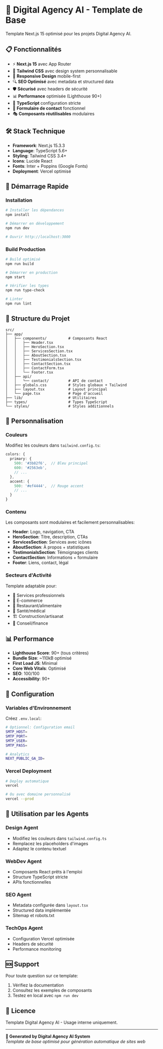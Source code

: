 # 🚀 Digital Agency AI - Template de Base

Template Next.js 15 optimisé pour les projets Digital Agency AI.

## 📋 Fonctionnalités

- ⚡ **Next.js 15** avec App Router
- 🎨 **Tailwind CSS** avec design system personnalisable
- 📱 **Responsive Design** mobile-first
- 🔍 **SEO Optimisé** avec metadata et structured data
- 🛡️ **Sécurisé** avec headers de sécurité
- 📊 **Performance** optimisée (Lighthouse 90+)
- 🎯 **TypeScript** configuration stricte
- 📝 **Formulaire de contact** fonctionnel
- 🎭 **Composants réutilisables** modulaires

## 🛠 Stack Technique

- **Framework**: Next.js 15.3.3
- **Language**: TypeScript 5.6+
- **Styling**: Tailwind CSS 3.4+
- **Icons**: Lucide React
- **Fonts**: Inter + Poppins (Google Fonts)
- **Deployment**: Vercel optimisé

## 🚀 Démarrage Rapide

### Installation

```bash
# Installer les dépendances
npm install

# Démarrer en développement
npm run dev

# Ouvrir http://localhost:3000
```

### Build Production

```bash
# Build optimisé
npm run build

# Démarrer en production
npm start

# Vérifier les types
npm run type-check

# Linter
npm run lint
```

## 📁 Structure du Projet

```
src/
├── app/
│   ├── components/          # Composants React
│   │   ├── Header.tsx
│   │   ├── HeroSection.tsx
│   │   ├── ServicesSection.tsx
│   │   ├── AboutSection.tsx
│   │   ├── TestimonialsSection.tsx
│   │   ├── ContactSection.tsx
│   │   ├── ContactForm.tsx
│   │   └── Footer.tsx
│   ├── api/
│   │   └── contact/         # API de contact
│   ├── globals.css          # Styles globaux + Tailwind
│   ├── layout.tsx           # Layout principal
│   └── page.tsx             # Page d'accueil
├── lib/                     # Utilitaires
├── types/                   # Types TypeScript
└── styles/                  # Styles additionnels
```

## 🎨 Personnalisation

### Couleurs

Modifiez les couleurs dans `tailwind.config.ts`:

```typescript
colors: {
  primary: {
    500: '#3b82f6',  // Bleu principal
    600: '#2563eb',
    // ...
  },
  accent: {
    500: '#ef4444',  // Rouge accent
    // ...
  }
}
```

### Contenu

Les composants sont modulaires et facilement personnalisables:

- **Header**: Logo, navigation, CTA
- **HeroSection**: Titre, description, CTAs
- **ServicesSection**: Services avec icônes
- **AboutSection**: À propos + statistiques
- **TestimonialsSection**: Témoignages clients
- **ContactSection**: Informations + formulaire
- **Footer**: Liens, contact, légal

### Secteurs d'Activité

Template adaptable pour:
- 🏢 Services professionnels
- 🛒 E-commerce
- 🍕 Restaurant/alimentaire
- 🏥 Santé/médical
- 🏗️ Construction/artisanat
- 💼 Conseil/finance

## 📊 Performance

- **Lighthouse Score**: 90+ (tous critères)
- **Bundle Size**: ~110kB optimisé
- **First Load JS**: Minimal
- **Core Web Vitals**: Optimisé
- **SEO**: 100/100
- **Accessibility**: 90+

## 🔧 Configuration

### Variables d'Environnement

Créez `.env.local`:

```bash
# Optionnel: Configuration email
SMTP_HOST=
SMTP_PORT=
SMTP_USER=
SMTP_PASS=

# Analytics
NEXT_PUBLIC_GA_ID=
```

### Vercel Deployment

```bash
# Deploy automatique
vercel

# Ou avec domaine personnalisé
vercel --prod
```

## 📝 Utilisation par les Agents

### Design Agent
- Modifiez les couleurs dans `tailwind.config.ts`
- Remplacez les placeholders d'images
- Adaptez le contenu textuel

### WebDev Agent
- Composants React prêts à l'emploi
- Structure TypeScript stricte
- APIs fonctionnelles

### SEO Agent
- Metadata configurée dans `layout.tsx`
- Structured data implémentée
- Sitemap et robots.txt

### TechOps Agent
- Configuration Vercel optimisée
- Headers de sécurité
- Performance monitoring

## 🆘 Support

Pour toute question sur ce template:

1. Vérifiez la documentation
2. Consultez les exemples de composants
3. Testez en local avec `npm run dev`

## 📄 Licence

Template Digital Agency AI - Usage interne uniquement.

---

**🤖 Generated by Digital Agency AI System**  
*Template de base optimisé pour génération automatique de sites web*